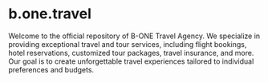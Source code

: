# b.one.travel
Welcome to the official repository of B-ONE Travel Agency. We specialize in providing exceptional travel and tour services, including flight bookings, hotel reservations, customized tour packages, travel insurance, and more. Our goal is to create unforgettable travel experiences tailored to individual preferences and budgets.
